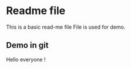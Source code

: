 # Readme file
This is a basic read-me file 
File is used for demo.

## Demo in git

Hello everyone !
